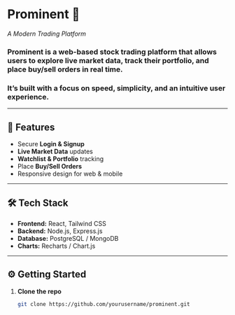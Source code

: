 # Prominent 🏦
*A Modern Trading Platform*

### Prominent is a **web-based stock trading platform** that allows users to explore live market data, track their portfolio, and place buy/sell orders in real time.  
### It’s built with a focus on **speed, simplicity, and an intuitive user experience**.
---

## 🚀 Features
- Secure **Login & Signup**
- **Live Market Data** updates
- **Watchlist & Portfolio** tracking
- Place **Buy/Sell Orders**
- Responsive design for web & mobile

---

## 🛠️ Tech Stack
- **Frontend:** React, Tailwind CSS  
- **Backend:** Node.js, Express.js  
- **Database:** PostgreSQL / MongoDB  
- **Charts:** Recharts / Chart.js  

---

## ⚙️ Getting Started

1. **Clone the repo**
   ```bash
   git clone https://github.com/yourusername/prominent.git
